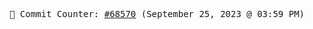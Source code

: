 <p align="center">
    <samp>
        📮 Commit Counter: <a href="https://github.com/Javascript-void0/Javascript-void0/commits/main">#68570</a> (September 25, 2023 @ 03:59 PM)
    </samp>
</p>